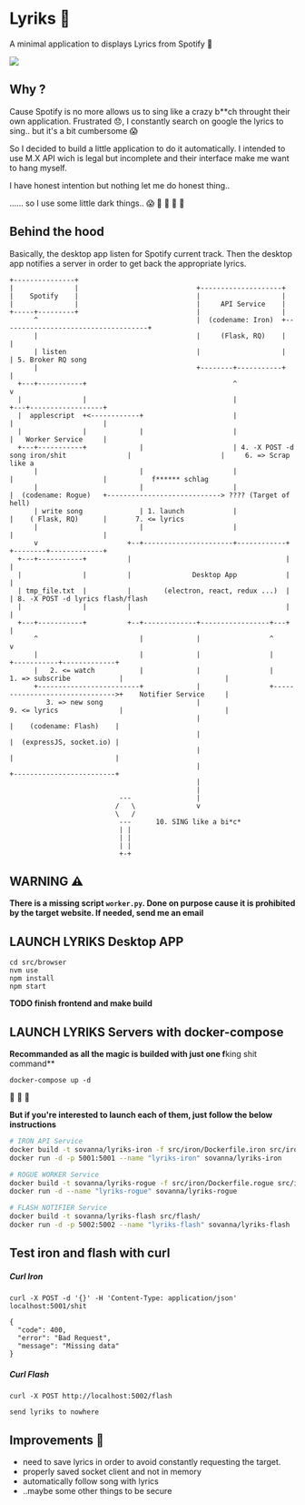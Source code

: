 # Lyriks :musical_note:

A minimal application to displays Lyrics from Spotify :star2:

![](https://cloud.githubusercontent.com/assets/811759/20074826/24012500-a532-11e6-8e60-80df1f5cd532.png)

## Why ?

Cause Spotify is no more allows us to sing like a crazy b**ch throught their own application.
Frustrated :disappointed:, I constantly search on google the lyrics to sing.. but it's a bit cumbersome :scream:

So I decided to build a little application to do it automatically.
I intended to use M.X API wich is legal but incomplete and their interface make me want to hang myself.

I have honest intention but nothing let me do honest thing..

...... so I use some little dark things.. :scream: :police_car: :police_car: :police_car: :police_car:

## Behind the hood

Basically, the desktop app listen for Spotify current track. Then the desktop app notifies a server in order to get back the appropriate lyrics.

```
+---------------+
|               |                             +--------------------+
|    Spotify    |                             |                    |
|               |                             |     API Service    |
+-----+---------+                             |                    |
      ^                                       |  (codename: Iron)  +------------------------------------+
      |                                       |     (Flask, RQ)    |                                    |
      | listen                                |                    |                                    | 5. Broker RQ song
      |                                       +--------+-----------+                                    |
  +---+-----------+                                    ^                                                v
  |               |                                    |                                            +---+------------------+
  |  applescript  +<------------+                      |                                            |                      |
  |               |             |                      |                                            |   Worker Service     |
  +---+-----------+             |                      | 4. -X POST -d song iron/shit               |                      |     6. => Scrap like a
      |                         |                      |                                            |                      |           f****** schlag
      |                         |                      |                                            |  (codename: Rogue)   +----------------------------> ???? (Target of hell)
      | write song              | 1. launch            |                                            |    ( Flask, RQ)      |       7. <= lyrics
      |                         |                      |                                            |                      |
      v                      +--+----------------------+------------+                               +--------+-------------+
  +---+-----------+          |                                      |                                        |
  |               |          |               Desktop App            |                                        |
  | tmp_file.txt  |          |        (electron, react, redux ...)  |                                        | 8. -X POST -d lyrics flash/flash
  |               |          |                                      |                                        |
  +---+-----------+          +--+-------------+-----------------+---+                                        |
      ^                         |             |                 ^                                            v
      |                         |             |                 |                                +-----------+-------------+
      |   2. <= watch           |             |                 |     1. => subscribe            |                         |
      +-------------------------+             |                 +------------------------------->+    Notifier Service     |
         3. => new song                       |                       9. <= lyrics               |                         |
                                              |                                                  |    (codename: Flash)    |
                                              |                                                  |  (expressJS, socket.io) |
                                              |                                                  |                         |
                                              |                                                  +-------------------------+
                                              |
                                              |
                           ---                |
                          /   \               v
                          \   /
                           ---      10. SING like a bi*c*
                           | |
                           | |
                           | |
                           +-+
```

## WARNING :warning:

**There is a missing script `worker.py`. Done on purpose cause it is prohibited by the target website. If needed, send me an email**

## LAUNCH LYRIKS Desktop APP

```
cd src/browser
nvm use
npm install
npm start
```

**TODO finish frontend and make build**

## LAUNCH LYRIKS Servers with docker-compose

**Recommanded as all the magic is builded with just one f**king shit command**

```
docker-compose up -d
```

:clap: :clap: :clap:

**But if you're interested to launch each of them, just follow the below instructions**

```bash
# IRON API Service
docker build -t sovanna/lyriks-iron -f src/iron/Dockerfile.iron src/iron/
docker run -d -p 5001:5001 --name "lyriks-iron" sovanna/lyriks-iron

# ROGUE WORKER Service
docker build -t sovanna/lyriks-rogue -f src/iron/Dockerfile.rogue src/iron/
docker run -d --name "lyriks-rogue" sovanna/lyriks-rogue

# FLASH NOTIFIER Service
docker build -t sovanna/lyriks-flash src/flash/
docker run -d -p 5002:5002 --name "lyriks-flash" sovanna/lyriks-flash
```

## Test iron and flash with curl

##### Curl Iron

`curl -X POST -d '{}' -H 'Content-Type: application/json' localhost:5001/shit`

```
{
  "code": 400,
  "error": "Bad Request",
  "message": "Missing data"
}
```

##### Curl Flash

`curl -X POST http://localhost:5002/flash`


```
send lyriks to nowhere
```

## Improvements :car:

* need to save lyrics in order to avoid constantly requesting the target.
* properly saved socket client and not in memory
* automatically follow song with lyrics
* ..maybe some other things to be secure